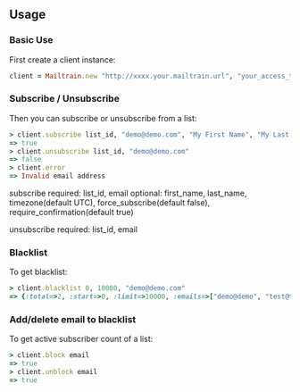 ## Usage

### Basic Use

First create a client instance:

```ruby
client = Mailtrain.new "http://xxxx.your.mailtrain.url", "your_access_token"
```

### Subscribe / Unsubscribe

Then you can subscribe or unsubscribe from a list:

```ruby
> client.subscribe list_id, "demo@demo.com", "My First Name", "My Last Name", "UTC", false, true
=> true
> client.unsubscribe list_id, "demo@demo.com"
=> false
> client.error
=> Invalid email address
```
subscribe
required: list_id, email
optional: first_name, last_name, timezone(default UTC), force_subscribe(default false), require_confirmation(default true)

unsubscribe
required: list_id, email

### Blacklist

To get blacklist:

```ruby
> client.blacklist 0, 10000, "demo@demo.com"
=> {:total=>2, :start=>0, :limit=>10000, :emails=>["demo@demo", "test@test"]}
```

### Add/delete email to blacklist

To get active subscriber count of a list:

```ruby
> client.block email
=> true
> client.unblock email
=> true
```